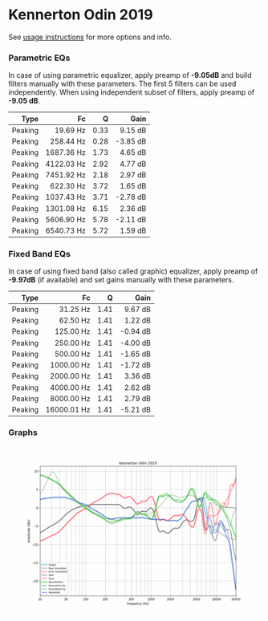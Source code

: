 # Kennerton Odin 2019
See [usage instructions](https://github.com/jaakkopasanen/AutoEq#usage) for more options and info.

### Parametric EQs
In case of using parametric equalizer, apply preamp of **-9.05dB** and build filters manually
with these parameters. The first 5 filters can be used independently.
When using independent subset of filters, apply preamp of **-9.05 dB**.

| Type    | Fc         |    Q | Gain     |
|--------:|-----------:|-----:|---------:|
| Peaking | 19.69 Hz   | 0.33 | 9.15 dB  |
| Peaking | 258.44 Hz  | 0.28 | -3.85 dB |
| Peaking | 1687.36 Hz | 1.73 | 4.65 dB  |
| Peaking | 4122.03 Hz | 2.92 | 4.77 dB  |
| Peaking | 7451.92 Hz | 2.18 | 2.97 dB  |
| Peaking | 622.30 Hz  | 3.72 | 1.65 dB  |
| Peaking | 1037.43 Hz | 3.71 | -2.78 dB |
| Peaking | 1301.08 Hz | 6.15 | 2.36 dB  |
| Peaking | 5606.90 Hz | 5.78 | -2.11 dB |
| Peaking | 6540.73 Hz | 5.72 | 1.59 dB  |

### Fixed Band EQs
In case of using fixed band (also called graphic) equalizer, apply preamp of **-9.97dB**
(if available) and set gains manually with these parameters.

| Type    | Fc          |    Q | Gain     |
|--------:|------------:|-----:|---------:|
| Peaking | 31.25 Hz    | 1.41 | 9.67 dB  |
| Peaking | 62.50 Hz    | 1.41 | 1.22 dB  |
| Peaking | 125.00 Hz   | 1.41 | -0.94 dB |
| Peaking | 250.00 Hz   | 1.41 | -4.00 dB |
| Peaking | 500.00 Hz   | 1.41 | -1.65 dB |
| Peaking | 1000.00 Hz  | 1.41 | -1.72 dB |
| Peaking | 2000.00 Hz  | 1.41 | 3.36 dB  |
| Peaking | 4000.00 Hz  | 1.41 | 2.62 dB  |
| Peaking | 8000.00 Hz  | 1.41 | 2.79 dB  |
| Peaking | 16000.01 Hz | 1.41 | -5.21 dB |

### Graphs
![](./Kennerton%20Odin%202019.png)